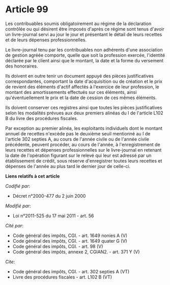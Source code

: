 # Article 99

Les contribuables soumis obligatoirement au régime de la déclaration contrôlée ou qui désirent être imposés d'après ce régime
sont tenus d'avoir un livre-journal servi au jour le jour et présentant le détail de leurs recettes et de leurs dépenses
professionnelles. 

Le livre-journal tenu par les contribuables non adhérents d'une association de gestion agréée comporte, quelle que soit la
profession exercée, l'identité déclarée par le client ainsi que le montant, la date et la forme du versement des honoraires. 

Ils doivent en outre tenir un document appuyé des pièces justificatives correspondantes, comportant la date d'acquisition ou
de création et le prix de revient des éléments d'actif affectés à l'exercice de leur profession, le montant des
amortissements effectués sur ces éléments, ainsi qu'éventuellement le prix et la date de cession de ces mêmes éléments. 

Ils doivent conserver ces registres ainsi que toutes les pièces justificatives selon les modalités prévues aux deux premiers
alinéas du I de l'article L102 B du livre des procédures fiscales. 

Par exception au premier alinéa, les exploitants individuels dont le montant annuel de recettes n'excède pas le deuxième
seuil mentionné au I de l'article 302 septies A, au cours de l'année civile ou de l'année civile précédente, peuvent
procéder, au cours de l'année, à l'enregistrement de leurs recettes et dépenses professionnelles sur le livre-journal en
retenant la date de l'opération figurant sur le relevé qui leur est adressé par un établissement de crédit, sous réserve
d'enregistrer toutes leurs recettes et dépenses de l'année au plus tard le dernier jour de celle-ci.

**Liens relatifs à cet article**

_Codifié par_:

  - Décret n°2000-477 du 2 juin 2000

_Modifié par_:

  - Loi n°2011-525 du 17 mai 2011 - art. 56

_Cité par_:

  - Code général des impôts, CGI. - art. 1649 nonies A (V)
  - Code général des impôts, CGI. - art. 1649 quater G (V)
  - Code général des impôts, CGI. - art. 98 (V)
  - Code général des impôts, annexe 2, CGIAN2. - art. 371 Y (V)

_Cite_:

  - Code général des impôts, CGI. - art. 302 septies A (VT)
  - Livre des procédures fiscales - art. L102 B (VT)
